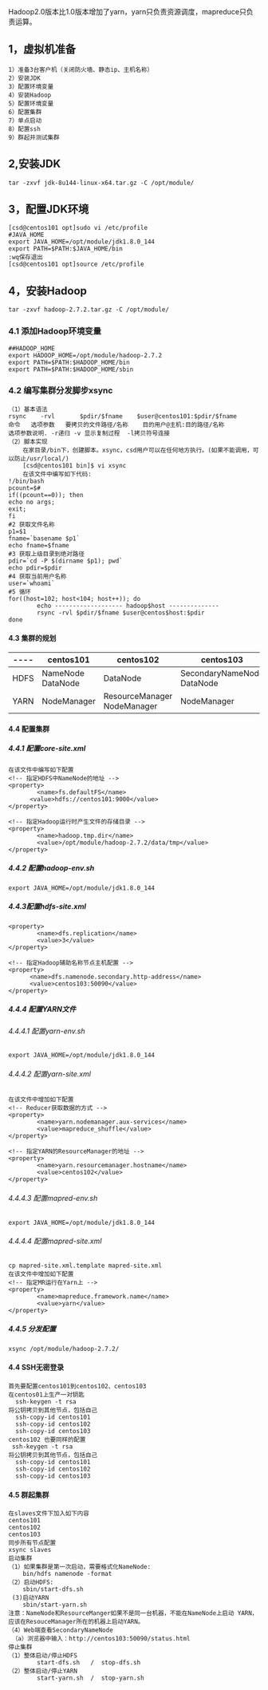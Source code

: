 Hadoop2.0版本比1.0版本增加了yarn，yarn只负责资源调度，mapreduce只负责运算。
## 1，虚拟机准备
```
1）准备3台客户机（关闭防火墙、静态ip、主机名称）
2）安装JDK
3）配置环境变量
4）安装Hadoop
5）配置环境变量
6）配置集群
7）单点启动
8）配置ssh
9）群起并测试集群
```
## 2,安装JDK
```
tar -zxvf jdk-8u144-linux-x64.tar.gz -C /opt/module/
```
## 3，配置JDK环境
```
[csd@centos101 opt]sudo vi /etc/profile
#JAVA_HOME
export JAVA_HOME=/opt/module/jdk1.8.0_144
export PATH=$PATH:$JAVA_HOME/bin
:wq保存退出
[csd@centos101 opt]source /etc/profile
```
## 4，安装Hadoop
```
tar -zxvf hadoop-2.7.2.tar.gz -C /opt/module/
```
### 4.1 添加Hadoop环境变量
```
##HADOOP_HOME
export HADOOP_HOME=/opt/module/hadoop-2.7.2
export PATH=$PATH:$HADOOP_HOME/bin
export PATH=$PATH:$HADOOP_HOME/sbin
```
### 4.2 编写集群分发脚步xsync
```
（1）基本语法
rsync    -rvl       $pdir/$fname    $user@centos101:$pdir/$fname          
命令   选项参数   要拷贝的文件路径/名称    目的用户@主机:目的路径/名称
选项参数说明. -r递归 -v 显示复制过程  -l拷贝符号连接
（2）脚本实现
    在家目录/bin下，创建脚本。xsync，csd用户可以在任何地方执行。(如果不能调用，可以防止/usr/local/)
    [csd@centos101 bin]$ vi xsync
    在该文件中编写如下代码:
!/bin/bash
pcount=$#
if((pcount==0)); then
echo no args;
exit;
fi
#2 获取文件名称
p1=$1
fname=`basename $p1`
echo fname=$fname
#3 获取上级目录到绝对路径
pdir=`cd -P $(dirname $p1); pwd`
echo pdir=$pdir
#4 获取当前用户名称
user=`whoami`
#5 循环
for((host=102; host<104; host++)); do
        echo ------------------- hadoop$host --------------
        rsync -rvl $pdir/$fname $user@centos$host:$pdir
done
```
#### 4.3 集群的规划

|----|centos101|centos102|centos103 |
| --- | --- | --- | --- |
|HDFS|NameNode DataNode|DataNode|SecondaryNameNode DataNode|
|YARN| NodeManager| ResourceManager NodeManager| NodeManager|
#### 4.4 配置集群
##### 4.4.1 配置core-site.xml
```
在该文件中编写如下配置
<!-- 指定HDFS中NameNode的地址 -->
<property>
		<name>fs.defaultFS</name>
      <value>hdfs://centos101:9000</value>
</property>

<!-- 指定Hadoop运行时产生文件的存储目录 -->
<property>
		<name>hadoop.tmp.dir</name>
		<value>/opt/module/hadoop-2.7.2/data/tmp</value>
</property>
```
##### 4.4.2 配置hadoop-env.sh
```
export JAVA_HOME=/opt/module/jdk1.8.0_144
```
##### 4.4.3配置hdfs-site.xml
```
<property>
		<name>dfs.replication</name>
		<value>3</value>
</property>

<!-- 指定Hadoop辅助名称节点主机配置 -->
<property>
      <name>dfs.namenode.secondary.http-address</name>
      <value>centos103:50090</value>
</property>
```
##### 4.4.4 配置YARN文件

###### 4.4.4.1 配置yarn-env.sh
```
export JAVA_HOME=/opt/module/jdk1.8.0_144
```
###### 4.4.4.2 配置yarn-site.xml
```
在该文件中增加如下配置
<!-- Reducer获取数据的方式 -->
<property>
		<name>yarn.nodemanager.aux-services</name>
		<value>mapreduce_shuffle</value>
</property>

<!-- 指定YARN的ResourceManager的地址 -->
<property>
		<name>yarn.resourcemanager.hostname</name>
		<value>centos102</value>
</property>
```
###### 4.4.4.3 配置mapred-env.sh
```
export JAVA_HOME=/opt/module/jdk1.8.0_144
```
###### 4.4.4.4 配置mapred-site.xml
```
cp mapred-site.xml.template mapred-site.xml
在该文件中增加如下配置
<!-- 指定MR运行在Yarn上 -->
<property>
		<name>mapreduce.framework.name</name>
		<value>yarn</value>
</property>
```
##### 4.4.5 分发配置
```
xsync /opt/module/hadoop-2.7.2/
```
#### 4.4 SSH无密登录
```
首先要配置centos101到centos102、centos103
在centos01上生产一对钥匙
  ssh-keygen -t rsa
将公钥拷贝到其他节点，包括自己
  ssh-copy-id centos101
  ssh-copy-id centos102
  ssh-copy-id centos103
centos102 也要同样的配置
 ssh-keygen -t rsa
将公钥拷贝到其他节点，包括自己
  ssh-copy-id centos101
  ssh-copy-id centos102
  ssh-copy-id centos103
```
#### 4.5 群起集群
```
在slaves文件下加入如下内容
centos101
centos102
centos103
同步所有节点配置
xsync slaves
启动集群
（1）如果集群是第一次启动，需要格式化NameNode:
    bin/hdfs namenode -format
（2）启动HDFS:
    sbin/start-dfs.sh
 (3)启动YARN
    sbin/start-yarn.sh
注意：NameNode和ResourceManger如果不是同一台机器，不能在NameNode上启动 YARN，应该在ResouceManager所在的机器上启动YARN。
（4）Web端查看SecondaryNameNode
 （a）浏览器中输入：http://centos103:50090/status.html
停止集群
（1）整体启动/停止HDFS
		start-dfs.sh   /  stop-dfs.sh
（2）整体启动/停止YARN
		start-yarn.sh  /  stop-yarn.sh  
```